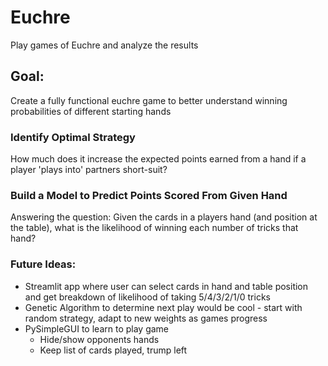 # Euchre

Play games of Euchre and analyze the results

## Goal: 
Create a fully functional euchre game to better understand winning probabilities of different starting hands

### Identify Optimal Strategy
How much does it increase the expected points earned from a hand if a player 'plays into' partners short-suit?

### Build a Model to Predict Points Scored From Given Hand
Answering the question:
Given the cards in a players hand (and position at the table), what is the likelihood of winning each number of tricks that hand? 

### Future Ideas:
* Streamlit app where user can select cards in hand and table position and get breakdown of likelihood of taking 5/4/3/2/1/0 tricks
* Genetic Algorithm to determine next play would be cool - start with random strategy, adapt to new weights as games progress
* PySimpleGUI to learn to play game
  * Hide/show opponents hands
  * Keep list of cards played, trump left
